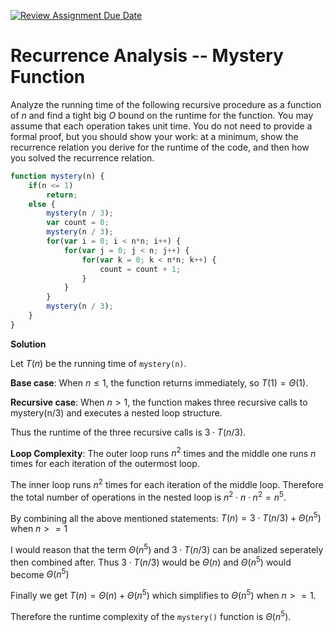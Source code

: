 [![Review Assignment Due Date](https://classroom.github.com/assets/deadline-readme-button-24ddc0f5d75046c5622901739e7c5dd533143b0c8e959d652212380cedb1ea36.svg)](https://classroom.github.com/a/OlW38W4k)
# Recurrence Analysis -- Mystery Function

Analyze the running time of the following recursive procedure as a function of
$n$ and find a tight big $O$ bound on the runtime for the function. You may
assume that each operation takes unit time. You do not need to provide a formal
proof, but you should show your work: at a minimum, show the recurrence relation
you derive for the runtime of the code, and then how you solved the recurrence
relation.

```javascript
function mystery(n) {
    if(n <= 1)
        return;
    else {
        mystery(n / 3);
        var count = 0;
        mystery(n / 3);
        for(var i = 0; i < n*n; i++) {
            for(var j = 0; j < n; j++) {
                for(var k = 0; k < n*n; k++) {
                    count = count + 1;
                }
            }
        }
        mystery(n / 3);
    }
}
```

**Solution**

Let $T(n)$ be the running time of `mystery(n)`.

**Base case**:  When $n \leq 1$, the function returns immediately, so $T(1) = \Theta(1)$.

**Recursive case**: When $n > 1$, the function makes three recursive calls to mystery(n/3) and executes a nested loop structure. 

Thus the runtime of the three recursive calls is $3 \cdot T(n/3)$.

**Loop Complexity**:
The outer loop runs $n^2$ times and
the middle one runs $n$ times for each iteration of the outermost loop.

The inner loop runs $n^2$ times for each iteration of the middle loop.
Therefore the total number of operations in the nested loop is $n^2 \cdot n \cdot n^2 = n^5$.

By combining all the above mentioned statements:
$T(n) = 3 \cdot T(n/3) + \Theta(n^5)$ when $n >= 1$

I would reason that the term $\Theta(n^5)$ and $3 \cdot T(n/3)$ can be analized seperately then combined after. Thus $3 \cdot T(n/3)$ would be $\Theta(n)$
and $\Theta(n^5)$ would become $\Theta(n^5)$

Finally we get $T(n) = \Theta(n) + \Theta(n^5)$ which simplifies to $\Theta(n^5)$ when $n >= 1$.

Therefore the runtime complexity of the `mystery()` function is $\Theta(n^5)$.
